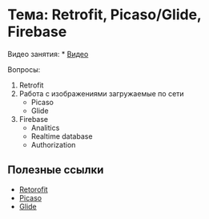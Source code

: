 # Тема: Retrofit, Picaso/Glide, Firebase

Видео занятия:
	*	[Видео](https://youtu.be/EBWEsB2WoTk)

Вопросы:
1. 	Retrofit
2. 	Работа с изображениями загружаемые по сети
	*	Picaso
	*	Glide
3.	Firebase
	*	Analitics
	* 	Realtime database
	*	Authorization


## Полезные ссылки

* [Retorofit](https://square.github.io/retrofit/)
* [Picaso](https://square.github.io/picasso)
* [Glide](https://github.com/bumptech/glide)


